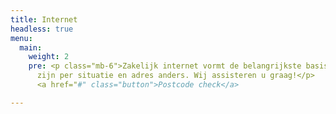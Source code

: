 ```yaml
---
title: Internet
headless: true
menu:
  main:
    weight: 2
    pre: <p class="mb-6">Zakelijk internet vormt de belangrijkste basis voor VoIP-telefonie. De mogelijkheden
      zijn per situatie en adres anders. Wij assisteren u graag!</p>
      <a href="#" class="button">Postcode check</a>

---
```

